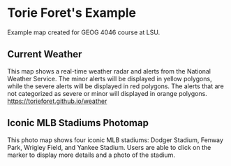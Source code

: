# Torie Foret's Example 
Example map created for GEOG 4046 course at LSU.

##  Current Weather 
This map shows a real-time weather radar and alerts from the National Weather Service. The minor alerts will be displayed in yellow polygons, while the severe alerts will be displayed in red polygons. The alerts that are not categorized as severe or minor will displayed in orange polygons. <https://torieforet.github.io/weather>

##  Iconic MLB Stadiums Photomap 
This photo map shows four iconic MLB stadiums: Dodger Stadium, Fenway Park, Wrigley Field, and Yankee Stadium. Users are able to click on the marker to display more details and a photo of the stadium.
